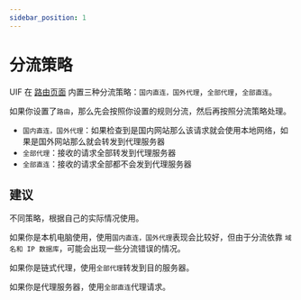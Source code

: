 ```yaml
---
sidebar_position: 1
---
```


# 分流策略

UIF 在 [路由页面](https://uiforfreedom.github.io/#/route/my) 内置三种分流策略：`国内直连，国外代理`，`全部代理`，`全部直连`。

如果你设置了`路由`，那么先会按照你设置的规则分流，然后再按照分流策略处理。

- `国内直连，国外代理`：如果检查到是国内网站那么该请求就会使用本地网络，如果是国外网站那么就会转发到代理服务器
- `全部代理`：接收的请求全部转发到代理服务器
- `全部直连`：接收的请求全部都不会发到代理服务器

## 建议
不同策略，根据自己的实际情况使用。

如果你是本机电脑使用，使用`国内直连，国外代理`表现会比较好，但由于分流依靠 `域名和 IP 数据库`，可能会出现一些分流错误的情况。

如果你是链式代理，使用`全部代理`转发到目的服务器。

如果你是代理服务器，使用`全部直连`代理请求。


